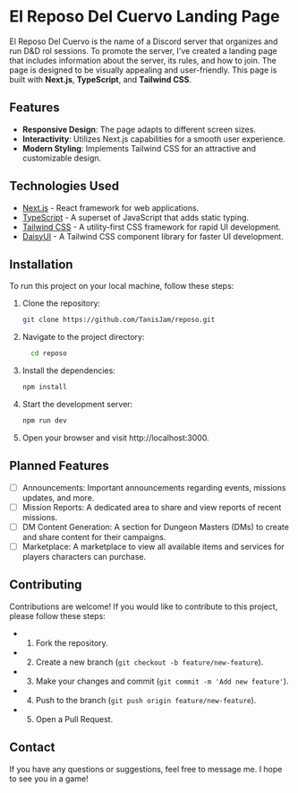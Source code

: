 # El Reposo Del Cuervo Landing Page

El Reposo Del Cuervo is the name of a Discord server that organizes and run D&D rol sessions. To promote the server, I've created a landing page that includes information about the server, its rules, and how to join. The page is designed to be visually appealing and user-friendly.
This page is built with **Next.js**, **TypeScript**, and **Tailwind CSS**.

## Features

- **Responsive Design**: The page adapts to different screen sizes.
- **Interactivity**: Utilizes Next.js capabilities for a smooth user experience.
- **Modern Styling**: Implements Tailwind CSS for an attractive and customizable design.

## Technologies Used

- [Next.js](https://nextjs.org/) - React framework for web applications.
- [TypeScript](https://www.typescriptlang.org/) - A superset of JavaScript that adds static typing.
- [Tailwind CSS](https://tailwindcss.com/) - A utility-first CSS framework for rapid UI development.
- [DaisyUI](https://daisyui.com/) - A Tailwind CSS component library for faster UI development.

## Installation

To run this project on your local machine, follow these steps:

1. Clone the repository:

   ```bash
   git clone https://github.com/TanisJam/reposo.git
   ```

2. Navigate to the project directory:

   ```bash
     cd reposo
   ```

3. Install the dependencies:

   ```bash
   npm install
   ```

4. Start the development server:

   ```bash
   npm run dev
   ```

5. Open your browser and visit http://localhost:3000.

## Planned Features

- [ ] Announcements: Important announcements regarding events, missions updates, and more.
- [ ] Mission Reports: A dedicated area to share and view reports of recent missions.
- [ ] DM Content Generation: A section for Dungeon Masters (DMs) to create and share content for their campaigns.
- [ ] Marketplace: A marketplace to view all available items and services for players characters can purchase.

## Contributing

Contributions are welcome! If you would like to contribute to this project, please follow these steps:

- 1. Fork the repository.
- 2. Create a new branch (`git checkout -b feature/new-feature`).
- 3. Make your changes and commit (`git commit -m 'Add new feature'`).
- 4. Push to the branch (`git push origin feature/new-feature`).
- 5. Open a Pull Request.

## Contact

If you have any questions or suggestions, feel free to message me.
I hope to see you in a game!
